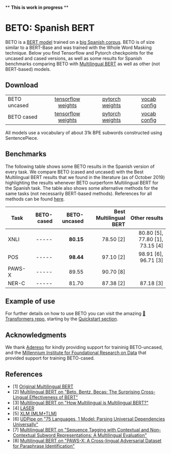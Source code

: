 ** **This is work in progress** **

# BETO: Spanish BERT

BETO is a [BERT model](https://github.com/google-research/bert) trained on a [big Spanish corpus](https://github.com/josecannete/spanish-corpora). BETO is of size similar to a BERT-Base and was trained with the Whole Word Masking technique. Below you find Tensorflow and Pytorch checkpoints for the uncased and cased versions, as well as some results for Spanish benchmarks comparing BETO with [Multilingual BERT](https://github.com/google-research/bert/blob/master/multilingual.md) as well as other (not BERT-based) models.

## Download

| | | | |
|-|:--------:|:-----:|:----:|
|BETO uncased|[tensorflow weights](https://users.dcc.uchile.cl/~jperez/beto/uncased/tensorflow_weights.tar.gz) | [pytorch weights](https://users.dcc.uchile.cl/~jperez/beto/uncased/pytorch_weights.tar.gz) | [vocab](https://users.dcc.uchile.cl/~jperez/beto/uncased/vocab.txt) [config](https://users.dcc.uchile.cl/~jperez/beto/uncased/bert_config.json) |
|BETO cased| [tensorflow weights](https://users.dcc.uchile.cl/~jperez/beto/cased/tensorflow_weights.tar.gz) | [pytorch weights](https://users.dcc.uchile.cl/~jperez/beto/cased/pytorch_weights.tar.gz) | [vocab](https://users.dcc.uchile.cl/~jperez/beto/cased/vocab.txt) [config](https://users.dcc.uchile.cl/~jperez/beto/cased/config.json) |

All models use a vocabulary of about 31k BPE subwords constructed using SentencePiece.

## Benchmarks

The following table shows some BETO results in the Spanish version of every task. 
We compare BETO (cased and uncased) with the Best Multilingual BERT results that 
we found in the literature (as of October 2019) highlighting 
the results whenever BETO ourperform Multilingual BERT for the Spanish task. 
The table also shows some alternative methods for the same tasks (not necessarily BERT-based methods).
References for all methods can be found [here](#references).

|Task   | BETO-cased    | BETO-uncased  | Best Multilingual BERT    | Other results                  |
|-------|--------------:|--------------:|--------------------------:|-------------------------------:|
|XNLI   | -----         | **80.15**  | 78.50 [2]| 80.80 [5], 77.80 [1], 73.15 [4]|
|POS    | -----         | **98.44**  | 97.10 [2]| 98.91 [6], 96.71 [3]           |
|PAWS-X | -----         | 89.55 | 90.70 [8]|
|NER-C  | -----         | 81.70                          | 87.38 [2]| 87.18 [3]                      |

## Example of use

For further details on how to use BETO you can visit the amazing [🤗Transformers repo](https://github.com/huggingface/transformers), starting by the [Quickstart section](https://huggingface.co/transformers/quickstart.html).


## Acknowledgments

We thank [Adereso](https://www.adere.so/) for kindly providing support for traininig BETO-uncased, and the [Millennium Institute for Foundational Research on Data](https://imfd.cl/en/)
that provided support for training BETO-cased.


## References

* [1] [Original Multilingual BERT](https://github.com/google-research/bert/blob/master/multilingual.md)
* [2] [Multilingual BERT on "Beto, Bentz, Becas: The Surprising Cross-Lingual Effectiveness of BERT"](https://arxiv.org/pdf/1904.09077.pdf)
* [3] [Multilingual BERT on "How Multilingual is Multilingual BERT?"](https://arxiv.org/pdf/1906.01502.pdf)
* [4] [LASER](https://arxiv.org/abs/1812.10464)
* [5] [XLM (MLM+TLM)](https://arxiv.org/pdf/1901.07291.pdf)
* [6] [UDPipe on "75 Languages, 1 Model: Parsing Universal Dependencies Universally"](https://arxiv.org/pdf/1904.02099.pdf)
* [7] [Multilingual BERT on "Sequence Tagging with Contextual and Non-Contextual Subword Representations: A Multilingual Evaluation"](https://arxiv.org/pdf/1906.01569.pdf)
* [8] [Multilingual BERT on "PAWS-X: A Cross-lingual Adversarial Dataset for Paraphrase Identification"](https://arxiv.org/abs/1908.11828)
